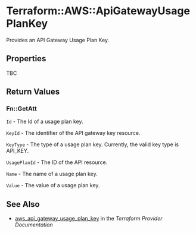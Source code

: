 # Terraform::AWS::ApiGatewayUsagePlanKey

Provides an API Gateway Usage Plan Key.

## Properties

TBC

## Return Values

### Fn::GetAtt

`Id` - The Id of a usage plan key.

`KeyId` - The identifier of the API gateway key resource.

`KeyType` - The type of a usage plan key. Currently, the valid key type is API_KEY.

`UsagePlanId` - The ID of the API resource.

`Name` - The name of a usage plan key.

`Value` - The value of a usage plan key.

## See Also

* [aws_api_gateway_usage_plan_key](https://www.terraform.io/docs/providers/aws/r/api_gateway_usage_plan_key.html) in the _Terraform Provider Documentation_
